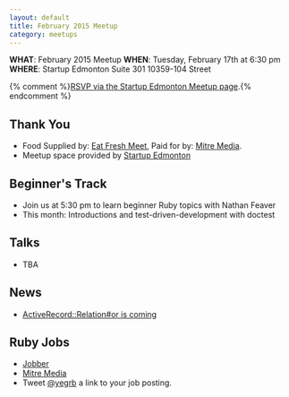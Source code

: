 ```yaml
---
layout: default
title: February 2015 Meetup
category: meetups
---
```


 **WHAT**: February 2015 Meetup
 **WHEN**: Tuesday, February 17th at 6:30 pm
 **WHERE**: Startup Edmonton Suite 301 10359-104 Street

 {% comment %}[RSVP via the Startup Edmonton Meetup page](http://www.meetup.com/startupedmonton/events/219469205/).{% endcomment %}

## Thank You

* Food Supplied by: [Eat Fresh Meet](http://eatfreshmeet.org/), Paid for by: [Mitre Media](http://mitremedia.com/).
* Meetup space provided by [Startup Edmonton](http://www.startupedmonton.com/)

## Beginner's Track

* Join us at 5:30 pm to learn beginner Ruby topics with Nathan Feaver
* This month: Introductions and test-driven-development with doctest

## Talks

* TBA

## News

* [ActiveRecord::Relation#or is coming](https://github.com/rails/rails/pull/16052)

## Ruby Jobs
  * [Jobber](https://getjobber.com/jobs/rails_developer)
  * [Mitre Media](http://mitremedia.com/#careers)
  * Tweet [@yegrb](https://twitter.com/yegrb) a link to your job posting.
